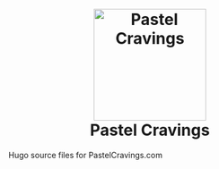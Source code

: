 <h1 align="center">
  <br>
  <a href="http://pastelcravings.com"><img src="PastelCravings/static/bigdonut.png" alt="Pastel Cravings" width="200"></a>
  <br>
  Pastel Cravings
  <br>
</h1>
Hugo source files for PastelCravings.com
